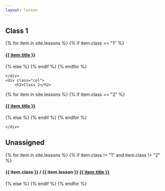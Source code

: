 ```yaml
---
layout: lesson
---
```


<div class="container">
  <div class="row">
    <div class="col">
				<h2>Class 1</h2>
		
  {% for item in site.lessons %}
  {% if item.class == "1" %}
	  <h4><a href="{{ site.baseurl }}{{ item.url }}">{{ item.title }}</a></h4>
  {% else %}
  {% endif %}
  {% endfor %}

    </div>
    <div class="col">
		<h2>Class 2</h2>

  {% for item in site.lessons %}
  {% if item.class == "2" %}
	  <h4><a href="{{ site.baseurl }}{{ item.url }}">{{ item.title }}</a></h4>
  {% else %}
  {% endif %}
  {% endfor %}

    </div>
  </div>
</div>


<h2>Unassigned</h2>

{% for item in site.lessons %}
{% if item.class != "1" and item.class != "2" %}

  <h4>{{ item.class }} / {{ item.lesson }} <a href="{{ site.baseurl }}{{ item.url }}">{{ item.title }}</a></h4>

{% else %}
{% endif %}
{% endfor %}
